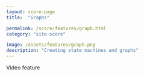 ```yaml
---
layout: score-page
title:  "Graphs"

permalink: /score/features/graph.html
category: "site-score"

image: /assets/features/graph.png
description: "Creating state machines and graphs"
---
```


Video feature
